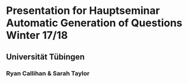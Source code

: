 # Presentation for Hauptseminar Automatic Generation of Questions Winter 17/18
## Universität Tübingen
### Ryan Callihan & Sarah Taylor